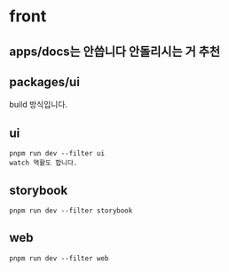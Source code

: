 # front

## apps/docs는 안씁니다 안돌리시는 거 추천

## packages/ui

build 방식입니다.

## ui

```
pnpm run dev --filter ui
watch 역활도 합니다.
```

## storybook

`pnpm run dev --filter storybook`

## web

`pnpm run dev --filter web`
